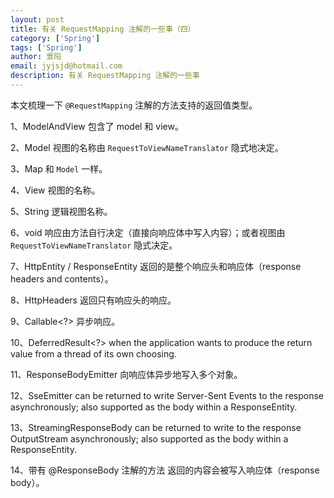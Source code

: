 ```yaml
---
layout: post
title: 有关 RequestMapping 注解的一些事（四）
category: ['Spring']
tags: ['Spring']
author: 景阳
email: jyjsjd@hotmail.com
description: 有关 RequestMapping 注解的一些事
---
```


本文梳理一下 `@RequestMapping` 注解的方法支持的返回值类型。

1、ModelAndView
包含了 model 和 view。

2、Model
视图的名称由 `RequestToViewNameTranslator` 隐式地决定。

3、Map
和 `Model` 一样。

4、View
视图的名称。

5、String
逻辑视图名称。

6、void
响应由方法自行决定（直接向响应体中写入内容）；或者视图由 `RequestToViewNameTranslator` 隐式决定。

7、HttpEntity<?> / ResponseEntity<?>
返回的是整个响应头和响应体（response headers and contents）。

8、HttpHeaders
返回只有响应头的响应。

9、Callable<?>
异步响应。

10、DeferredResult<?>
when the application wants to produce the return value from a thread of its own choosing.

11、ResponseBodyEmitter 
向响应体异步地写入多个对象。

12、SseEmitter 
can be returned to write Server-Sent Events to the response asynchronously; also supported as the body within a ResponseEntity.

13、StreamingResponseBody 
can be returned to write to the response OutputStream asynchronously; also supported as the body within a ResponseEntity.

14、带有 @ResponseBody 注解的方法
返回的内容会被写入响应体（response body）。
